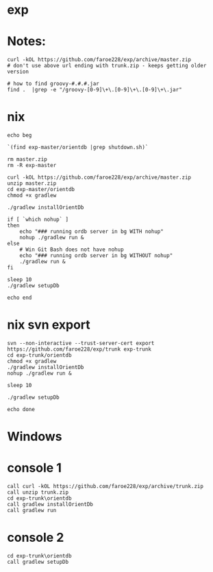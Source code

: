 # exp

# Notes:
    curl -kOL https://github.com/faroe228/exp/archive/master.zip
    # don't use above url ending with trunk.zip - keeps getting older version
    
    # how to find groovy-#.#.#.jar
    find .  |grep -e "/groovy-[0-9]\+\.[0-9]\+\.[0-9]\+\.jar"
    
# nix
    echo beg
    
    `(find exp-master/orientdb |grep shutdown.sh)`
    
    rm master.zip
    rm -R exp-master
    
    curl -kOL https://github.com/faroe228/exp/archive/master.zip
    unzip master.zip
    cd exp-master/orientdb
    chmod +x gradlew
    
    ./gradlew installOrientDb
    
    if [ `which nohup` ]
    then
        echo "### running ordb server in bg WITH nohup"
        nohup ./gradlew run &
    else
        # Win Git Bash does not have nohup
        echo "### running ordb server in bg WITHOUT nohup"
        ./gradlew run &
    fi
    
    sleep 10
    ./gradlew setupDb
    
    echo end
        
# nix svn export
    
    svn --non-interactive --trust-server-cert export https://github.com/faroe228/exp/trunk exp-trunk
    cd exp-trunk/orientdb
    chmod +x gradlew
    ./gradlew installOrientDb
    nohup ./gradlew run &
    
    sleep 10
    
    ./gradlew setupDb
    
    echo done


# Windows

# console 1

    call curl -kOL https://github.com/faroe228/exp/archive/trunk.zip
    call unzip trunk.zip
    cd exp-trunk\orientdb
    call gradlew installOrientDb
    call gradlew run

# console 2

    cd exp-trunk\orientdb
    call gradlew setupDb


